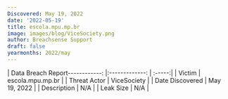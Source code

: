 ```yaml
---
Discovered: May 19, 2022
date: '2022-05-19'
title: escola.mpu.mp.br
image: images/blog/ViceSociety.png
author: Breachsense Support
draft: false
yearmonths: 2022/may
---
```


| Data Breach Report------------:   |:-------------:    | :-----:|
| Victim    | escola.mpu.mp.br      | 
| Threat Actor    | ViceSociety      | 
| Date Discovered    | May 19, 2022      | 
| Description    | N/A      | 
| Leak Size    | N/A      | 

